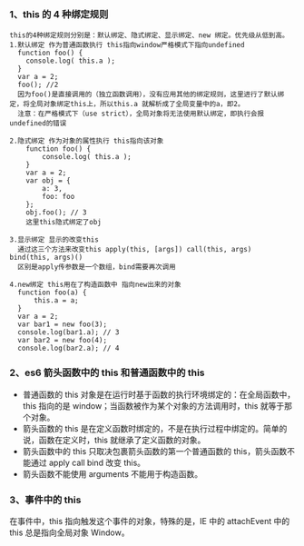 ### 1、this 的 4 种绑定规则

    this的4种绑定规则分别是：默认绑定、隐式绑定、显示绑定、new 绑定。优先级从低到高。
    1.默认绑定 作为普通函数执行 this指向window严格模式下指向undefined
      function foo() {
        console.log( this.a );
      }
      var a = 2;
      foo(); //2
      因为foo()是直接调用的（独立函数调用），没有应用其他的绑定规则，这里进行了默认绑定，将全局对象绑定this上，所以this.a 就解析成了全局变量中的a，即2。
      注意：在严格模式下（use strict），全局对象将无法使用默认绑定，即执行会报undefined的错误

    2.隐式绑定 作为对象的属性执行 this指向该对象
        function foo() {
            console.log( this.a );
        }
        var a = 2;
        var obj = {
            a: 3,
            foo: foo
        };
        obj.foo(); // 3
        这里this隐式绑定了obj

    3.显示绑定 显示的改变this
      通过这三个方法来改变this apply(this, [args]) call(this, args) bind(this, args)()
      区别是apply传参数是一个数组，bind需要再次调用

    4.new绑定 this用在了构造函数中 指向new出来的对象
      function foo(a) {
          this.a = a;
      }
      var a = 2;
      var bar1 = new foo(3);
      console.log(bar1.a); // 3
      var bar2 = new foo(4);
      console.log(bar2.a); // 4

### 2、es6 箭头函数中的 this 和普通函数中的 this

- 普通函数的 this 对象是在运行时基于函数的执行环境绑定的：在全局函数中，this 指向的是 window；当函数被作为某个对象的方法调用时，this 就等于那个对象。
- 箭头函数的 this 是在定义函数时绑定的，不是在执行过程中绑定的。简单的说，函数在定义时，this 就继承了定义函数的对象。
- 箭头函数中的 this 只取决包裹箭头函数的第一个普通函数的 this，箭头函数不能通过 apply call bind 改变 this。
- 箭头函数不能使用 arguments 不能用于构造函数。

### 3、事件中的 this

在事件中，this 指向触发这个事件的对象，特殊的是，IE 中的 attachEvent 中的 this 总是指向全局对象 Window。
